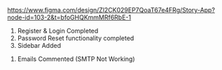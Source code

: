 <!-- Design File -->

https://www.figma.com/design/Zl2CK029EP7QoaT67e4FRg/Story-App?node-id=103-2&t=bfoGHQKmmMRf6RbE-1

<!-- FRONTEND -->

1. Register & Login Completed
2. Password Reset functionality completed
3. Sidebar Added

<!-- BACKEND -->

<!-- ! TODOS -->

1. Emails Commented (SMTP Not Working)
